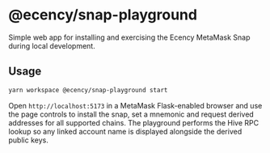 # @ecency/snap-playground

Simple web app for installing and exercising the Ecency MetaMask Snap during
local development.

## Usage

```bash
yarn workspace @ecency/snap-playground start
```

Open `http://localhost:5173` in a MetaMask Flask-enabled browser and use the
page controls to install the snap, set a mnemonic and request derived addresses
for all supported chains. The playground performs the Hive RPC lookup so any
linked account name is displayed alongside the derived public keys.

